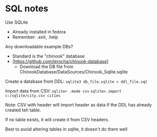 # SQL notes

Use SQLite
- Already installed in fedora
- Remember: .exit, .help

Any downloadable example DBs?
- Standard is the "chinook" database
- [https://github.com/lerocha/chinook-database]
  - Download the DB file from ChinookDatabase/DataSources/Chinook_Sqlite.sqlite

Create a database from DDL:
`sqlite3 db_file.sqlite < ddl_file.sql`

Import data from CSV:
`sqlite> .mode csv`
`sqlite>.import c:/sqlite/city.csv cities`

Note: CSV with header will import header as data if the DDL has already created teh table.

If no table exists, it will create it from CSV headers.

Best to avoid altering tables in sqlite, it doesn't do them well

